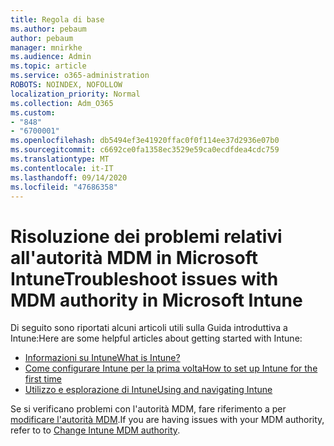 ```yaml
---
title: Regola di base
ms.author: pebaum
author: pebaum
manager: mnirkhe
ms.audience: Admin
ms.topic: article
ms.service: o365-administration
ROBOTS: NOINDEX, NOFOLLOW
localization_priority: Normal
ms.collection: Adm_O365
ms.custom:
- "848"
- "6700001"
ms.openlocfilehash: db5494ef3e41920ffac0f0f114ee37d2936e07b0
ms.sourcegitcommit: c6692ce0fa1358ec3529e59ca0ecdfdea4cdc759
ms.translationtype: MT
ms.contentlocale: it-IT
ms.lasthandoff: 09/14/2020
ms.locfileid: "47686358"
---
```

# <a name="troubleshoot-issues-with-mdm-authority-in-microsoft-intune"></a><span data-ttu-id="790ec-102">Risoluzione dei problemi relativi all'autorità MDM in Microsoft Intune</span><span class="sxs-lookup"><span data-stu-id="790ec-102">Troubleshoot issues with MDM authority in Microsoft Intune</span></span>

<span data-ttu-id="790ec-103">Di seguito sono riportati alcuni articoli utili sulla Guida introduttiva a Intune:</span><span class="sxs-lookup"><span data-stu-id="790ec-103">Here are some helpful articles about getting started with Intune:</span></span>

- [<span data-ttu-id="790ec-104">Informazioni su Intune</span><span class="sxs-lookup"><span data-stu-id="790ec-104">What is Intune?</span></span>](https://docs.microsoft.com/intune/what-is-intune)
- [<span data-ttu-id="790ec-105">Come configurare Intune per la prima volta</span><span class="sxs-lookup"><span data-stu-id="790ec-105">How to set up Intune for the first time</span></span>](https://docs.microsoft.com/intune/setup-steps)
- [<span data-ttu-id="790ec-106">Utilizzo e esplorazione di Intune</span><span class="sxs-lookup"><span data-stu-id="790ec-106">Using and navigating Intune</span></span>](https://docs.microsoft.com/intune/tutorial-walkthrough-intune-portal)

<span data-ttu-id="790ec-107">Se si verificano problemi con l'autorità MDM, fare riferimento a per [modificare l'autorità MDM](https://docs.microsoft.com/alchemyinsights/change-mdm-authority).</span><span class="sxs-lookup"><span data-stu-id="790ec-107">If you are having issues with your MDM authority, refer to to [Change Intune MDM authority](https://docs.microsoft.com/alchemyinsights/change-mdm-authority).</span></span>